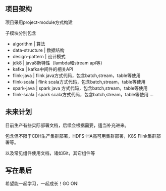 ## 项目架构
项目采用project-module方式构建

子模块分别包含
- algorithm  | 算法
- data-structure | 数据结构
- design-pattern | 设计模式
- jdk8 | java8新特性（lambda和stream api等）
- kafka | kafka中间件的相关API
- flink-java | flink java方式代码，包含batch,stream，table等使用
- flink-scala | flink scala方式代码，包含batch,stream，table等使用
- spark-java | spark java 方式代码，包含batch,stream，table等使用
- flink-scala | spark scala方式代码，包含batch,stream，table等使用
...

## 未来计划
目前生产有些实际部署文档，后续会根据需要，适当补充进来。

包含但不限于CDH生产集群部署，HDFS-HA高可用集群部署，K8S Flink集群部署等。

以及常见组件使用文档，诸如Git，其它组件等

## 写在最后
希望能一起学习，一起成长！GO ON!



